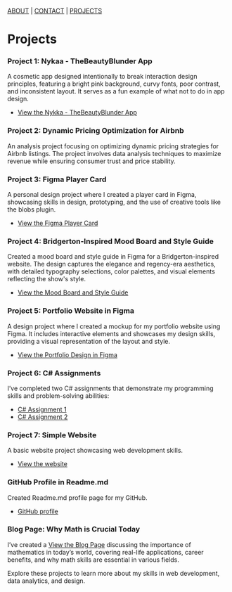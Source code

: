 [ABOUT](./index.md)  |  [CONTACT](./contact.md)  |  [PROJECTS](./project.md)


# Projects

### Project 1: Nykaa - TheBeautyBlunder App
A cosmetic app designed intentionally to break interaction design principles, featuring a bright pink background, curvy fonts, poor contrast, and inconsistent layout. It serves as a fun example of what not to do in app design.
- [View the Nykka - TheBeautyBlunder App](https://www.figma.com/design/kWKOKAff2g4zTus71GOT9E/Himani_Bansal-(Copy)?m=auto&t=BSZynbWj2huCD5jJ-6)

### Project 2: Dynamic Pricing Optimization for Airbnb
An analysis project focusing on optimizing dynamic pricing strategies for Airbnb listings. The project involves data analysis techniques to maximize revenue while ensuring consumer trust and price stability.

### Project 3: Figma Player Card
A personal design project where I created a player card in Figma, showcasing skills in design, prototyping, and the use of creative tools like the blobs plugin.
- [View the Figma Player Card](https://www.figma.com/design/L1xX8cosfumI6w9493Es7l/Himani-Bansal(n01711911)_M1_F24-(Copy)?m=auto&t=0c5n9dgznxks2Mp7-6)

### Project 4: Bridgerton-Inspired Mood Board and Style Guide
Created a mood board and style guide in Figma for a Bridgerton-inspired website. The design captures the elegance and regency-era aesthetics, with detailed typography selections, color palettes, and visual elements reflecting the show's style.
- [View the Mood Board and Style Guide](https://www.figma.com/design/rfSqotxL3fUExllSA0cygb/Himani-Bansal-(N01711911)-(Copy)?m=auto&t=0c5n9dgznxks2Mp7-6)

### Project 5: Portfolio Website in Figma
A design project where I created a mockup for my portfolio website using Figma. It includes interactive elements and showcases my design skills, providing a visual representation of the layout and style.
- [View the Portfolio Design in Figma](https://www.figma.com/design/0H8BwQbTM5mOUTjsLXhv8A/Portfolio-Website?m=auto&t=0c5n9dgznxks2Mp7-6)

### Project 6: C# Assignments
I’ve completed two C# assignments that demonstrate my programming skills and problem-solving abilities:
- [C# Assignment 1](https://github.com/Himani1609/Csharp-Assignment1)
- [C# Assignment 2](https://github.com/Himani1609/C-Sharp-Assignment-2)

### Project 7: Simple Website
A basic website project showcasing web development skills. 
- [View the website](https://himani1609.github.io/Simple-Website-Http5110/links.html)

### GitHub Profile in Readme.md
Created Readme.md profile page for my GitHub.
- [GitHub profile](https://github.com/Himani1609)

### Blog Page: Why Math is Crucial Today
I’ve created a [View the Blog Page](https://himani1609.github.io/Blog-Page/) discussing the importance of mathematics in today’s world, covering real-life applications, career benefits, and why math skills are essential in various fields.

Explore these projects to learn more about my skills in web development, data analytics, and design.
